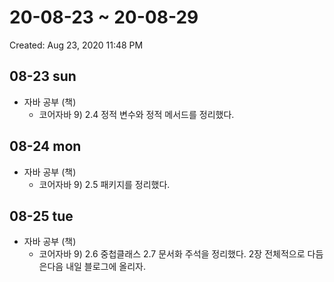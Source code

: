# 20-08-23 ~ 20-08-29

Created: Aug 23, 2020 11:48 PM

## 08-23 sun

- 자바 공부 (책)
    - 코어자바 9) 2.4 정적 변수와 정적 메서드를 정리했다.
    

## 08-24 mon

- 자바 공부 (책)
    - 코어자바 9) 2.5 패키지를 정리했다.


## 08-25 tue

- 자바 공부 (책)
    - 코어자바 9) 2.6 중첩클래스 2.7 문서화 주석을 정리했다. 
2장 전체적으로  다듬은다음 내일 블로그에 올리자.
